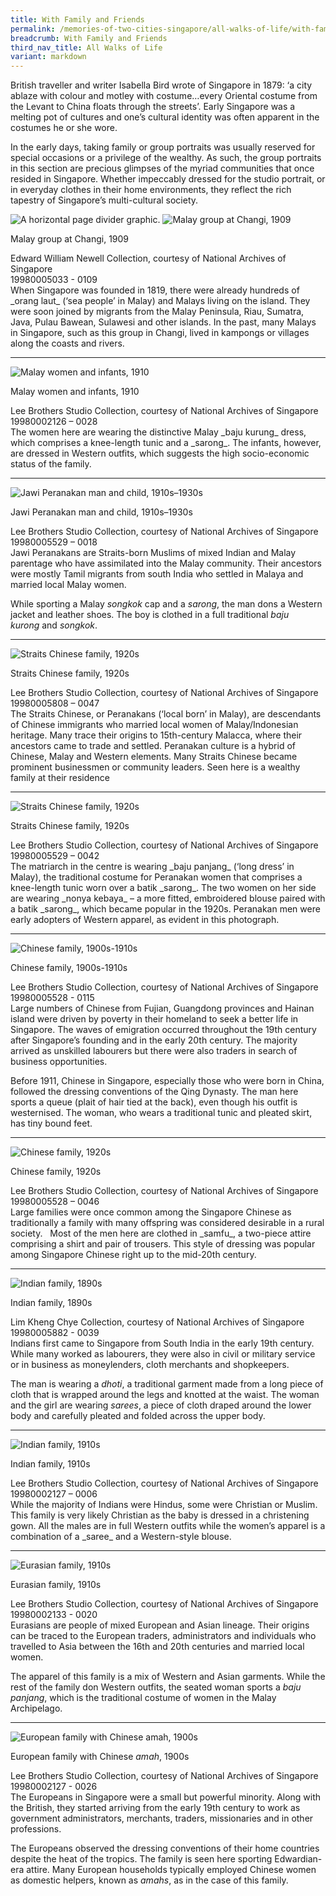 ```yaml
---
title: With Family and Friends
permalink: /memories-of-two-cities-singapore/all-walks-of-life/with-family-and-friends/
breadcrumb: With Family and Friends
third_nav_title: All Walks of Life
variant: markdown
---
```

British traveller and writer Isabella Bird wrote of Singapore in 1879: ‘a city ablaze with colour and motley with costume…every Oriental costume from the Levant to China floats through the streets’. Early Singapore was a melting pot of cultures and one’s cultural identity was often apparent in the costumes he or she wore. &nbsp;

In the early days, taking family or group portraits was usually reserved for special occasions or a privilege of the wealthy. As such, the group portraits in this section are precious glimpses of the myriad communities that once resided in Singapore. Whether impeccably dressed for the studio portrait, or in everyday clothes in their home environments, they reflect the rich tapestry of Singapore’s multi-cultural society.&nbsp;
<p></p>
<img alt="A horizontal page divider graphic." src="/images/partition.jpg">

<img alt="Malay group at Changi, 1909" src="/images/all-walks-of-life/sub3-1-malay-group-at-changi-cr_400w.jpg">
<div class="custom-caption">
<div><p>Malay group at Changi, 1909</p></div>
<div>Edward William Newell Collection, courtesy of National Archives of Singapore</div>
<div>19980005033&nbsp;-&nbsp;0109</div>
</div>
When Singapore was founded in 1819, there were already hundreds of _orang laut_&nbsp;(‘sea people’ in Malay) and Malays living on the island. They were soon joined by migrants from the Malay Peninsula, Riau, Sumatra, Java, Pulau Bawean, Sulawesi and other islands. In the past, many Malays in Singapore,&nbsp;such as this group in Changi,&nbsp;lived in kampongs or villages along the coasts and rivers.&nbsp; 
<p></p>
<p></p>
<hr>

<img alt="Malay women and infants, 1910" src="/images/all-walks-of-life/sub3-2-malay-women-and-infants_400w.jpg">
<div class="custom-caption">
<div><p>Malay women and infants, 1910</p></div>
<div>Lee Brothers Studio Collection, courtesy of National Archives of Singapore</div>
<div>19980002126 – 0028</div>
</div>
The women here are wearing the distinctive Malay _baju kurung_&nbsp;dress, which comprises a knee-length tunic and a _sarong_. The infants, however, are dressed in Western outfits, which suggests the high socio-economic status of the family.  
<p></p>
<p></p>
<hr>

<img alt="Jawi Peranakan man and child, 1910s–1930s" src="/images/all-walks-of-life/sub3-3-indian-muslim-man-and-child_400w.jpg">
<div class="custom-caption">
<div><p>Jawi Peranakan man and child, 1910s–1930s</p></div>
<div>Lee Brothers Studio Collection, courtesy of National Archives of Singapore</div>
<div>19980005529 – 0018</div>
</div>
Jawi Peranakans are Straits-born Muslims of mixed Indian and Malay parentage who have assimilated into the Malay community. Their ancestors were mostly Tamil migrants from south India who settled in Malaya and married local Malay women. 

While sporting a Malay _songkok_&nbsp;cap and a _sarong_, the man dons a Western jacket and leather shoes. The boy is clothed in a full traditional _baju kurong_&nbsp;and _songkok_.
<p></p>
<p></p>
<hr>

<img alt="Straits Chinese family, 1920s" src="/images/all-walks-of-life/sub3-4-straits-chinese-family-cr_400w.jpg">
<div class="custom-caption">
<div><p>Straits Chinese family, 1920s</p></div>
<div>Lee Brothers Studio Collection, courtesy of National Archives of Singapore</div>
<div>19980005808&nbsp;–&nbsp;0047</div>
</div>
The Straits Chinese, or Peranakans (‘local born’ in Malay), are descendants of Chinese immigrants who married local women of Malay/Indonesian heritage. Many trace their origins to 15th-century Malacca, where their ancestors came to trade and settled. Peranakan culture is a hybrid of Chinese, Malay and Western elements. Many Straits Chinese became prominent businessmen or community leaders. Seen here is a wealthy family at their residence
<p></p>
<p></p>
<hr>

<img alt="Straits Chinese family, 1920s" src="/images/all-walks-of-life/sub3-5-straits-chinese-family_400w.jpg">
<div class="custom-caption">
<div><p>Straits Chinese family, 1920s</p></div>
<div>Lee Brothers Studio Collection, courtesy of National Archives of Singapore</div>
<div>19980005529 – 0042</div>
</div>
The matriarch in the centre is wearing _baju panjang_&nbsp;(‘long dress’ in Malay), the traditional costume for Peranakan women that comprises a knee-length tunic worn over a batik _sarong_. The two women on her side are wearing _nonya kebaya_&nbsp;– a more fitted, embroidered blouse paired with a batik _sarong_, which became popular in the 1920s. Peranakan men were early adopters of Western apparel, as evident in this photograph.&nbsp;
<p></p>
<p></p>
<hr>

<img alt="Chinese family, 1900s-1910s" src="/images/all-walks-of-life/sub3-6-chinese-family_400w.jpg">
<div class="custom-caption">
<div><p>Chinese family, 1900s-1910s</p></div>
<div>Lee Brothers Studio Collection, courtesy of National Archives of Singapore</div>
<div>19980005528&nbsp;-&nbsp;0115</div>
</div>
Large numbers of Chinese from Fujian, Guangdong provinces and Hainan island were driven by poverty in their homeland to seek a better life in Singapore. The waves of emigration occurred throughout the 19th century after Singapore’s founding and in the early 20th century. The majority arrived as unskilled labourers but there were also traders in search of business opportunities. &nbsp;

Before 1911, Chinese in Singapore, especially those who were born in China, followed the dressing conventions of the Qing Dynasty. The man here sports a queue (plait of hair tied at the back), even though his outfit is westernised. The woman, who wears a traditional tunic and pleated skirt, has tiny bound feet.
<p></p>
<p></p>
<hr>

<img alt="Chinese family, 1920s" src="/images/all-walks-of-life/sub3-7-studio-portrait-of-a-family_400w.jpg">
<div class="custom-caption">
<div><p>Chinese family, 1920s</p></div>
<div>Lee Brothers Studio Collection, courtesy of National Archives of Singapore</div>
<div>19980005528 – 0046</div>
</div>
Large families were once common among the Singapore Chinese as traditionally a family with many offspring was considered desirable in a rural society.
&nbsp;
Most of the men here are clothed in _samfu_, a two-piece attire comprising a shirt and pair of trousers. This style of dressing was popular among Singapore Chinese right up to the mid-20th&nbsp;century.&nbsp;&nbsp;
<p></p>
<p></p>
<hr>

<img alt="Indian family, 1890s" src="/images/all-walks-of-life/sub3-8-indian-family_400w.jpg">
<div class="custom-caption">
<div><p>Indian family, 1890s</p></div>
<div>Lim Kheng Chye Collection, courtesy of National Archives of Singapore</div>
<div>19980005882 - 0039</div>
</div>
Indians first came to Singapore from South India in the early 19th century. While many worked as labourers, they were also in civil or military service or in business as moneylenders, cloth merchants and shopkeepers. 

The man is wearing a _dhoti_, a traditional garment made from a long piece of cloth that is wrapped around the legs and knotted at the waist. The woman and the girl are wearing _sarees_, a piece of cloth draped around the lower body and carefully pleated and folded across the upper body.
<p></p>
<p></p>
<hr>

<img alt="Indian family, 1910s" src="/images/all-walks-of-life/sub3-9-indian-family_400w.jpg">
<div class="custom-caption">
<div><p>Indian family, 1910s</p></div>
<div>Lee Brothers Studio Collection, courtesy of National Archives of Singapore</div>
<div>19980002127 – 0006</div>
</div>
While the majority of Indians were Hindus, some were Christian or Muslim. This family is very likely Christian as the baby is dressed in a christening gown. All the males are in full Western outfits while the women’s apparel is a combination of a _saree_&nbsp;and a Western-style blouse.
<p></p>
<p></p>
<hr>

<img alt="Eurasian family, 1910s" src="/images/all-walks-of-life/sub3-10-eurasian-family-cr_400w.jpg">
<div class="custom-caption">
<div><p>Eurasian family, 1910s</p></div>
<div>Lee Brothers Studio Collection, courtesy of National Archives of Singapore</div>
<div>19980002133 - 0020</div>
</div>
Eurasians are people of mixed European and Asian lineage. Their origins can be traced to the European traders, administrators and individuals who travelled to Asia between the 16th and 20th centuries and married local women. 

The apparel of this family is a mix of Western and Asian garments. While the rest of the family don Western outfits, the seated woman sports a _baju panjang_, which is the traditional costume of women in the Malay Archipelago.
<p></p>
<p></p>
<hr>

<img alt="European family with Chinese amah, 1900s" src="/images/all-walks-of-life/sub3-11-european-family-with-chinese-amah_400w.jpg">
<div class="custom-caption">
<div><p>European family with Chinese <i>amah</i>, 1900s</p></div>
<div>Lee Brothers Studio Collection, courtesy of National Archives of Singapore</div>
<div>19980002127 - 0026</div>
</div>
The Europeans in Singapore were a small but powerful minority. Along with the British, they started arriving from the early 19th century to work as government administrators, merchants, traders, missionaries and in other professions. 

The Europeans observed the dressing conventions of their home countries despite the heat of the tropics. The family is seen here sporting Edwardian-era attire. Many European households typically employed Chinese women as domestic helpers, known as _amahs_, as in the case of this family.
<p></p>
<p></p>